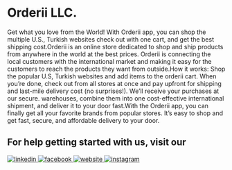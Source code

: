 # Orderii LLC.
Get what you love from the World! With Orderii app, you can shop the multiple U.S., Turkish websites check out with one cart, and get the best shipping cost.Orderii is an online store dedicated to shop and ship products from anywhere in the world at the best prices. Orderii is connecting the local customers with the international market and making it easy for the customers to reach the products they want from outside.How it works: Shop the popular U.S, Turkish websites and add items to the orderii cart. When you’re done, check out from all stores at once and pay upfront for shipping and last-mile delivery cost (no surprises!). We’ll receive your purchases at our secure. warehouses, combine them into one cost-effective international shipment, and deliver it to your door fast.With the Orderii app, you can finally get all your favorite brands from popular stores. It’s easy to shop and get fast, secure, and affordable delivery to your door.

## For help getting started with us, visit our

<div align="left">
  <a href="https://www.linkedin.com/company/78819868" target="_blank">
    <img
    src=https://img.shields.io/badge/linkedin-%231E77B5.svg?&style=for-the-badge&logo=linkedin&logoColor=white
    alt=linkedin style="margin-bottom: 0px;" />
  </a>
  <a href="https://www.facebook.com/orderii/" target="_blank">
    <img
    src=https://img.shields.io/badge/facebook-%232E87FB.svg?&style=for-the-badge&logo=facebook&logoColor=white
    alt=facebook style="margin-bottom: 0px;" />
  </a>
    <a href="https://orderii.co/" target="_blank">
    <img
    src=https://img.shields.io/badge/twitter-%2300acee.svg?&style=for-the-badge&logo=twitter&logoColor=white
    alt=website style="margin-bottom: 0px;" />
  </a>
  <a href="https://www.instagram.com/orderii.co/" target="_blank">
    <img
    src=https://img.shields.io/badge/stackoverflow-%23F28032.svg?&style=for-the-badge&logo=stackoverflow&logoColor=white
    alt=instagram style="margin-bottom: 0px;" />
  </a>
</div>
